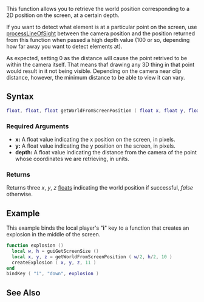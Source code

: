 This function allows you to retrieve the world position corresponding to a 2D position on the screen, at a certain depth.

If you want to detect what element is at a particular point on the screen, use [processLineOfSight](/processLineOfSight.md "wikilink") between the camera position and the position returned from this function when passed a high depth value (100 or so, depending how far away you want to detect elements at).

As expected, setting 0 as the distance will cause the point retrived to be within the camera itself. That means thaf drawing any 3D thing in that point would result in it not being visible. Depending on the camera near clip distance, however, the minimum distance to be able to view it can vary.

Syntax
------

``` lua
float, float, float getWorldFromScreenPosition ( float x, float y, float depth )
```

### Required Arguments

-   **x:** A float value indicating the x position on the screen, in pixels.
-   **y:** A float value indicating the y position on the screen, in pixels.
-   **depth:** A float value indicating the distance from the camera of the point whose coordinates we are retrieving, in units.

### Returns

Returns three *x*, *y*, *z* [floats](/float.md "wikilink") indicating the world position if successful, *false* otherwise.

Example
-------

This example binds the local player's "**i**" key to a function that creates an explosion in the middle of the screen.

``` lua
function explosion ()
  local w, h = guiGetScreenSize ()
  local x, y, z = getWorldFromScreenPosition ( w/2, h/2, 10 )
  createExplosion ( x, y, z, 11 )
end
bindKey ( "i", "down", explosion )
```

See Also
--------
